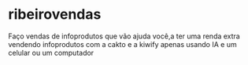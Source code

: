 # ribeirovendas
Faço vendas de infoprodutos que vão ajuda você,a ter uma renda extra vendendo infoprodutos com a cakto e a kiwify apenas usando IA e um celular ou um computador
